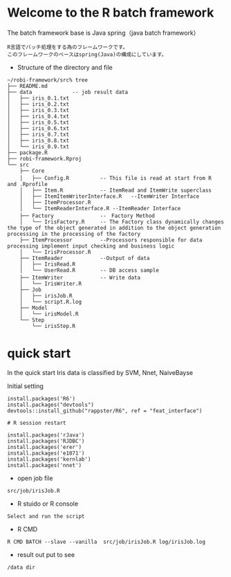 # Welcome to the R batch framework 

The batch framework base is Java spring（java batch framework） 

```
R言語でバッチ処理をする為のフレームワークです。
このフレームワークのベースはspring(Java)の構成にしています。
```

* Structure of the directory and file
```
~/robi-framework/src% tree
├── README.md
├── data             -- job result data
│   ├── iris_0.1.txt
│   ├── iris_0.2.txt
│   ├── iris_0.3.txt
│   ├── iris_0.4.txt
│   ├── iris_0.5.txt
│   ├── iris_0.6.txt
│   ├── iris_0.7.txt
│   ├── iris_0.8.txt
│   └── iris_0.9.txt
├── package.R
├── robi-framework.Rproj
└── src
    ├── Core
    │   ├── Config.R          -- This file is read at start from R　and .Rprofile
    │   ├── Item.R            -- ItemRead and ItemWrite superclass
    │   ├── ItemItemWriterInterface.R   --ItemWriter Interface
    │   ├── ItemProcessor.R          
    │   └── ItemReaderInterface.R --ItemReader Interface
    ├── Factory               --　Factory Method 
    │   └── IrisFactory.R     -- The Factory class dynamically changes the type of the object generated in addition to the object generation processing in the processing of the factory
    ├── ItemProcessor         --Processors responsible for data processing implement input checking and business logic
    │   └── IrisProcessor.R
    ├── ItemReader            --Output of data
    │   ├── IrisRead.R
    │   └── UserRead.R        -- DB access sample 
    ├── ItemWriter            -- Write data　
    │   └── IrisWriter.R
    ├── Job
    │   ├── irisJob.R
    │   └── script.R.log
    ├── Model
    │   └── irisModel.R
    └── Step
        └── irisStep.R
 ```

# quick start
In the quick start Iris data is classified by SVM, Nnet, NaiveBayse

Initial setting
```
install.packages('R6')
install.packages("devtools")
devtools::install_github("rappster/R6", ref = "feat_interface")

# R session restart 

install.packages('rJava')
install.packages('RJDBC')
install.packages('erer')
install.packages('e1071')
install.packages('kernlab')
install.packages('nnet')

```
* open job file
```
src/job/irisJob.R
```
* R stuido or R console 
```
Select and run the script
```

* R CMD
```
R CMD BATCH --slave --vanilla  src/job/irisJob.R log/irisJob.log
```
* result out put to see
```
/data dir
```
